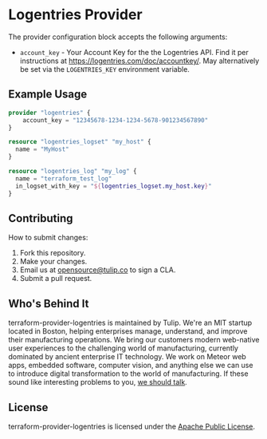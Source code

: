 # Logentries Provider

The provider configuration block accepts the following arguments:

* ``account_key`` - Your Account Key for the the Logentries API. Find it per instructions at https://logentries.com/doc/accountkey/. May alternatively be set via the ``LOGENTRIES_KEY`` environment variable.


## Example Usage

```terraform
provider "logentries" {
    account_key = "12345678-1234-1234-5678-901234567890"
}

resource "logentries_logset" "my_host" {
  name = "MyHost"
}

resource "logentries_log" "my_log" {
  name = "terraform_test_log"
  in_logset_with_key = "${logentries_logset.my_host.key}"
}
```

## Contributing

How to submit changes:

1. Fork this repository.
2. Make your changes.
3. Email us at opensource@tulip.co to sign a CLA.
4. Submit a pull request.


## Who's Behind It

terraform-provider-logentries is maintained by Tulip. We're an MIT startup located in Boston, helping enterprises manage, understand, and improve their manufacturing operations. We bring our customers modern web-native user experiences to the challenging world of manufacturing, currently dominated by ancient enterprise IT technology. We work on Meteor web apps, embedded software, computer vision, and anything else we can use to introduce digital transformation to the world of manufacturing. If these sound like interesting problems to you, [we should talk](mailto:jobs@tulip.co).


## License

terraform-provider-logentries is licensed under the [Apache Public License](LICENSE).
